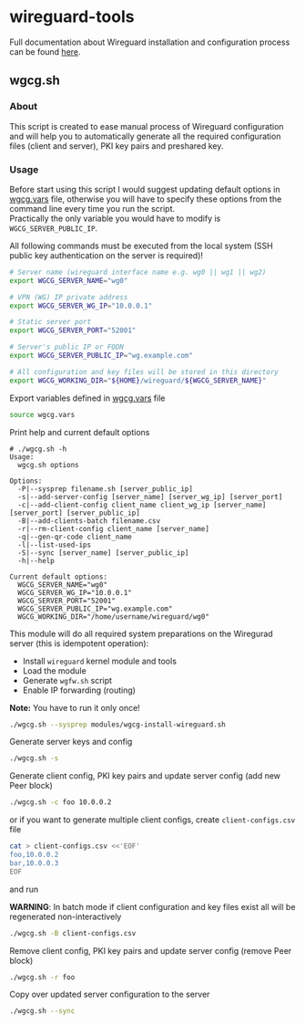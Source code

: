wireguard-tools
===============

Full documentation about Wireguard installation and configuration process can be found [here](https://gitlab.com/snippets/1897102).

wgcg.sh
-------

### About

This script is created to ease manual process of Wireguard configuration and will help you to automatically generate all the required configuration files (client and server), PKI key pairs and preshared key.

### Usage

Before start using this script I would suggest updating default options in [wgcg.vars](./wgcg.vars) file, otherwise you will have to specify these options from the command line every time you run the script.  
Practically the only variable you would have to modify is `WGCG_SERVER_PUBLIC_IP`.

All following commands must be executed from the local system (SSH public key authentication on the server is required)!

```bash
# Server name (wireguard interface name e.g. wg0 || wg1 || wg2)
export WGCG_SERVER_NAME="wg0"

# VPN (WG) IP private address
export WGCG_SERVER_WG_IP="10.0.0.1"

# Static server port
export WGCG_SERVER_PORT="52001"

# Server's public IP or FQDN
export WGCG_SERVER_PUBLIC_IP="wg.example.com"

# All configuration and key files will be stored in this directory
export WGCG_WORKING_DIR="${HOME}/wireguard/${WGCG_SERVER_NAME}"
```

Export variables defined in [wgcg.vars](./wgcg.vars) file

```bash
source wgcg.vars
```

Print help and current default options

```plain
# ./wgcg.sh -h
Usage:
  wgcg.sh options

Options:
  -P|--sysprep filename.sh [server_public_ip]
  -s|--add-server-config [server_name] [server_wg_ip] [server_port]
  -c|--add-client-config client_name client_wg_ip [server_name] [server_port] [server_public_ip]
  -B|--add-clients-batch filename.csv
  -r|--rm-client-config client_name [server_name]
  -q|--gen-qr-code client_name
  -l|--list-used-ips
  -S|--sync [server_name] [server_public_ip]
  -h|--help

Current default options:
  WGCG_SERVER_NAME="wg0"
  WGCG_SERVER_WG_IP="10.0.0.1"
  WGCG_SERVER_PORT="52001"
  WGCG_SERVER_PUBLIC_IP="wg.example.com"
  WGCG_WORKING_DIR="/home/username/wireguard/wg0"
```

This module will do all required system preparations on the Wiregurad server (this is idempotent operation):

- Install `wireguard` kernel module and tools
- Load the module
- Generate `wgfw.sh` script
- Enable IP forwarding (routing)

**Note:** You have to run it only once!

```bash
./wgcg.sh --sysprep modules/wgcg-install-wireguard.sh
```

Generate server keys and config

```bash
./wgcg.sh -s
```

Generate client config, PKI key pairs and update server config (add new Peer block)

```bash
./wgcg.sh -c foo 10.0.0.2
```

or if you want to generate multiple client configs, create `client-configs.csv` file

```bash
cat > client-configs.csv <<'EOF'
foo,10.0.0.2
bar,10.0.0.3
EOF
```

and run

**WARNING**: In batch mode if client configuration and key files exist all will be regenerated non-interactively

```bash
./wgcg.sh -B client-configs.csv
```

Remove client config, PKI key pairs and update server config (remove Peer block)

```bash
./wgcg.sh -r foo
```

Copy over updated server configuration to the server

```bash
./wgcg.sh --sync
```
